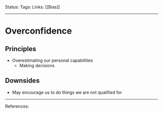 Status:
Tags:
Links: [[Bias]]
___
# Overconfidence
## Principles
- Overestimating our personal capabilities
	- Making decisions
## Downsides
- May encourage us to do things we are not qualified for
___
References: